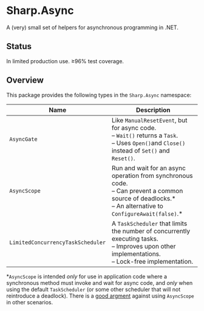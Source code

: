 # Sharp.Async

A (very) small set of helpers for asynchronous programming in .NET.

## Status

In limited production use.  &ge;96% test coverage.

## Overview

This package provides the following types in the `Sharp.Async` namespace:

Name                              | Description
----------------------------------|------------
`AsyncGate`                       | Like `ManualResetEvent`, but for async code.<br>– `Wait()` returns a `Task`.<br>– Uses `Open()`and `Close()` instead of `Set()` and `Reset()`.
`AsyncScope`                      | Run and wait for an async operation from synchronous code.<br>– Can prevent a common source of deadlocks.\*<br>– An alternative to `ConfigureAwait(false)`.\*
`LimitedConcurrencyTaskScheduler` | A `TaskScheduler` that limits the number of concurrently executing tasks.<br>– Improves upon other implementations.<br>– Lock-free implementation.

*`AsyncScope` is intended *only* for use in application code where a
synchronous method must invoke and wait for async code, and *only* when using
the default `TaskScheduler` (or some other scheduler that will not reintroduce
a deadlock).  There is a [good argment](https://stackoverflow.com/a/41795923/142138)
against using `AsyncScope` in other scenarios.
